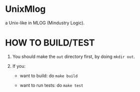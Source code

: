 # UnixMlog

a Unix-like in MLOG (Mindustry Logic).

# HOW TO BUILD/TEST

1. You should make the `out` directory first, by doing `mkdir out`.

2. If you:
    
    * want to build: do `make build`

    * want to run tests: do `make test`

